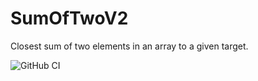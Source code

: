 # SumOfTwoV2
Closest sum of two elements in an array to a given target.

![GitHub CI](https://github.com/TheAlienMann/SumOfTwoV2/actions/workflows/swift.yml/badge.svg)